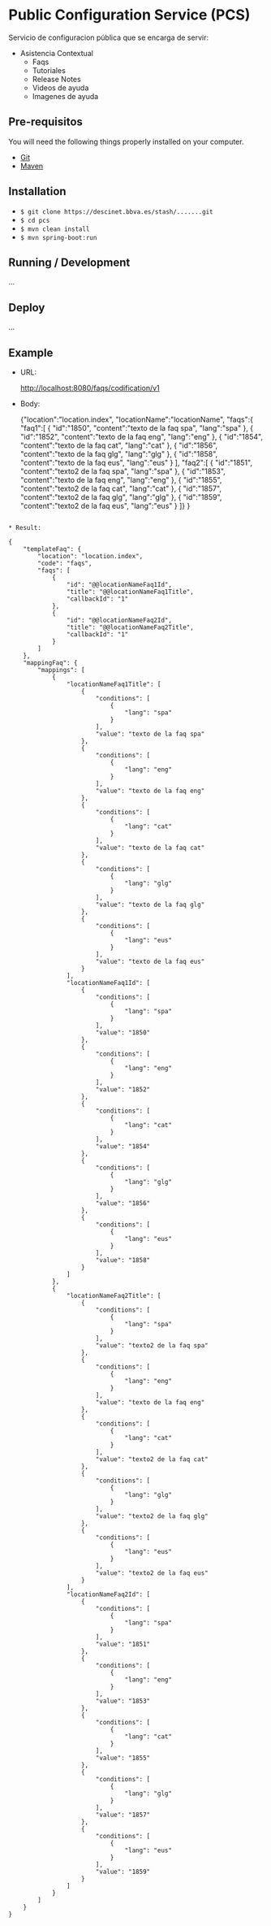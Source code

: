 # Public Configuration Service (PCS)

Servicio de configuracion pública que se encarga de servir:

* Asistencia Contextual
    * Faqs
    * Tutoriales
    * Release Notes
    * Videos de ayuda
    * Imagenes de ayuda

## Pre-requisitos

You will need the following things properly installed on your computer.

* [Git](https://git-scm.com/)
* [Maven](https://maven.apache.org/)


## Installation

* `$ git clone https://descinet.bbva.es/stash/.......git`
* `$ cd pcs`
* `$ mvn clean install`
* `$ mvn spring-boot:run`

## Running / Development

...

## Deploy
...

## Example

* URL:

    [http://localhost:8080/faqs/codification/v1](http://localhost:8080/faqs/codification/v1)

* Body:

   {"location":"location.index",
    "locationName":"locationName",
    "faqs":{
        "faq1":[
            {
            "id":"1850",
            "content":"texto de la faq spa",
            "lang":"spa"
            },
            {
            "id":"1852",
            "content":"texto de la faq eng",
            "lang":"eng"
            },
            {
            "id":"1854",
            "content":"texto de la faq cat",
            "lang":"cat"
            },
            {
            "id":"1856",
            "content":"texto de la faq glg",
            "lang":"glg"
            },
            {
            "id":"1858",
            "content":"texto de la faq eus",
            "lang":"eus"
            }
        ],
        "faq2":[
            {
            "id":"1851",
            "content":"texto2 de la faq spa",
            "lang":"spa"
            },
            {
            "id":"1853",
            "content":"texto de la faq eng",
            "lang":"eng"
            },
            {
            "id":"1855",
            "content":"texto2 de la faq cat",
            "lang":"cat"
            },
            {
            "id":"1857",
            "content":"texto2 de la faq glg",
            "lang":"glg"
            },
            {
            "id":"1859",
            "content":"texto2 de la faq eus",
            "lang":"eus"
            }
        ]}
    }
```

* Result:

{
    "templateFaq": {
        "location": "location.index",
        "code": "faqs",
        "faqs": [
            {
                "id": "@@locationNameFaq1Id",
                "title": "@@locationNameFaq1Title",
                "callbackId": "1"
            },
            {
                "id": "@@locationNameFaq2Id",
                "title": "@@locationNameFaq2Title",
                "callbackId": "1"
            }
        ]
    },
    "mappingFaq": {
        "mappings": [
            {
                "locationNameFaq1Title": [
                    {
                        "conditions": [
                            {
                                "lang": "spa"
                            }
                        ],
                        "value": "texto de la faq spa"
                    },
                    {
                        "conditions": [
                            {
                                "lang": "eng"
                            }
                        ],
                        "value": "texto de la faq eng"
                    },
                    {
                        "conditions": [
                            {
                                "lang": "cat"
                            }
                        ],
                        "value": "texto de la faq cat"
                    },
                    {
                        "conditions": [
                            {
                                "lang": "glg"
                            }
                        ],
                        "value": "texto de la faq glg"
                    },
                    {
                        "conditions": [
                            {
                                "lang": "eus"
                            }
                        ],
                        "value": "texto de la faq eus"
                    }
                ],
                "locationNameFaq1Id": [
                    {
                        "conditions": [
                            {
                                "lang": "spa"
                            }
                        ],
                        "value": "1850"
                    },
                    {
                        "conditions": [
                            {
                                "lang": "eng"
                            }
                        ],
                        "value": "1852"
                    },
                    {
                        "conditions": [
                            {
                                "lang": "cat"
                            }
                        ],
                        "value": "1854"
                    },
                    {
                        "conditions": [
                            {
                                "lang": "glg"
                            }
                        ],
                        "value": "1856"
                    },
                    {
                        "conditions": [
                            {
                                "lang": "eus"
                            }
                        ],
                        "value": "1858"
                    }
                ]
            },
            {
                "locationNameFaq2Title": [
                    {
                        "conditions": [
                            {
                                "lang": "spa"
                            }
                        ],
                        "value": "texto2 de la faq spa"
                    },
                    {
                        "conditions": [
                            {
                                "lang": "eng"
                            }
                        ],
                        "value": "texto de la faq eng"
                    },
                    {
                        "conditions": [
                            {
                                "lang": "cat"
                            }
                        ],
                        "value": "texto2 de la faq cat"
                    },
                    {
                        "conditions": [
                            {
                                "lang": "glg"
                            }
                        ],
                        "value": "texto2 de la faq glg"
                    },
                    {
                        "conditions": [
                            {
                                "lang": "eus"
                            }
                        ],
                        "value": "texto2 de la faq eus"
                    }
                ],
                "locationNameFaq2Id": [
                    {
                        "conditions": [
                            {
                                "lang": "spa"
                            }
                        ],
                        "value": "1851"
                    },
                    {
                        "conditions": [
                            {
                                "lang": "eng"
                            }
                        ],
                        "value": "1853"
                    },
                    {
                        "conditions": [
                            {
                                "lang": "cat"
                            }
                        ],
                        "value": "1855"
                    },
                    {
                        "conditions": [
                            {
                                "lang": "glg"
                            }
                        ],
                        "value": "1857"
                    },
                    {
                        "conditions": [
                            {
                                "lang": "eus"
                            }
                        ],
                        "value": "1859"
                    }
                ]
            }
        ]
    }
}
```